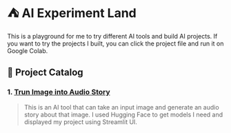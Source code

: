 # :tent: AI Experiment Land
This is a playground for me to try different AI tools and build AI projects. If you want to try the projects I built, you can click the project file and run it on Google Colab. 
## :railway_car: Project Catalog
### 1. [Trun Image into Audio Story](./ImageToAudioStory/Readme.md)
> This is an AI tool that can take an input image and generate an audio story about that image. I used Hugging Face to get models I need and displayed my project using Streamlit UI. 

